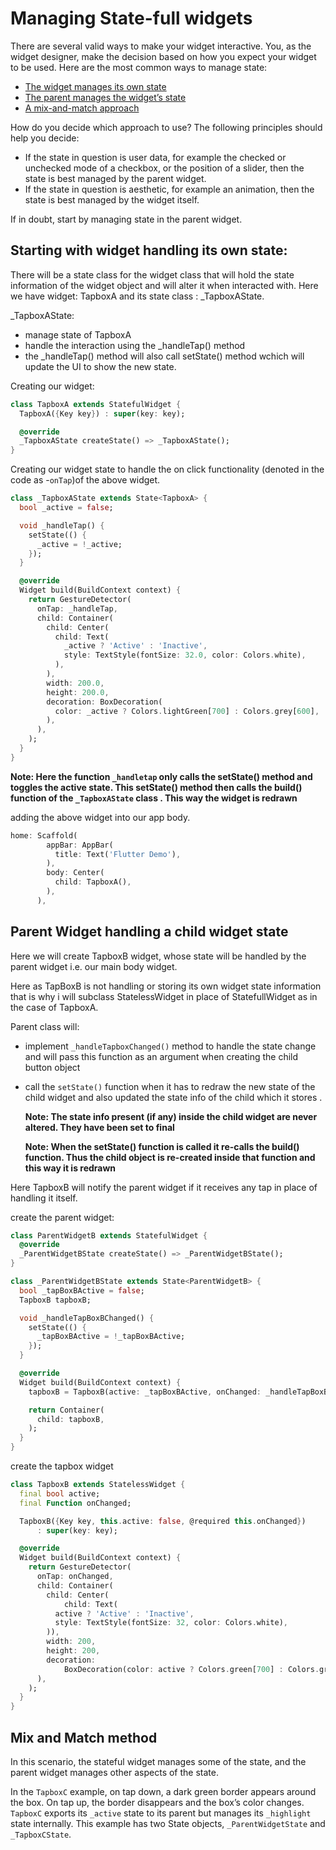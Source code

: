# Managing State-full widgets

There are several valid ways to make your widget interactive. You, as the widget designer, make the decision based on how you expect your widget to be used. Here are the most common ways to manage state:

- [The widget manages its own state](https://flutter.dev/docs/development/ui/interactive#self-managed)
- [The parent manages the widget’s state](https://flutter.dev/docs/development/ui/interactive#parent-managed)
- [A mix-and-match approach](https://flutter.dev/docs/development/ui/interactive#mix-and-match)

How do you decide which approach to use? The following principles should help you decide:

- If the state in question is user data, for example the checked or unchecked mode of a checkbox, or the position of a slider, then the state is best managed by the parent widget.
- If the state in question is aesthetic, for example an animation, then the state is best managed by the widget itself.

If in doubt, start by managing state in the parent widget.

## Starting with widget handling its own state:

There will be a state class for the widget class that will hold the state information of the widget object and will alter it when interacted with. Here we have widget: TapboxA and its state class : _TapboxAState. 

_TapboxAState:

- manage state of TapboxA
- handle the interaction using the _handleTap() method
- the _handleTap() method will also call setState() method wchich will update the UI to show the new state.

Creating our widget:

```dart
class TapboxA extends StatefulWidget {
  TapboxA({Key key}) : super(key: key);

  @override
  _TapboxAState createState() => _TapboxAState();
}
```

Creating our widget state to handle the on click functionality (denoted in the code as -`onTap`)of the above widget.

```dart
class _TapboxAState extends State<TapboxA> {
  bool _active = false;

  void _handleTap() {
    setState(() {
      _active = !_active;
    });
  }

  @override
  Widget build(BuildContext context) {
    return GestureDetector(
      onTap: _handleTap,
      child: Container(
        child: Center(
          child: Text(
            _active ? 'Active' : 'Inactive',
            style: TextStyle(fontSize: 32.0, color: Colors.white),
          ),
        ),
        width: 200.0,
        height: 200.0,
        decoration: BoxDecoration(
          color: _active ? Colors.lightGreen[700] : Colors.grey[600],
        ),
      ),
    );
  }
}
```

<b>Note: Here the function `_handletap` only calls the setState() method and toggles the active state. This setState() method then calls the build() function of the `_TapboxAState` class . This way the widget is redrawn</b> 

adding the above widget into our app body. 

```dart
home: Scaffold(
        appBar: AppBar(
          title: Text('Flutter Demo'),
        ),
        body: Center(
          child: TapboxA(),
        ),
      ),
```

## Parent Widget handling a child widget state

Here we will create TapboxB widget, whose state will be handled by the parent widget i.e. our main body widget.

Here as TapBoxB is not handling or storing its own widget state information that is why i will subclass StatelessWidget in place of StatefullWidget as in the case of TapboxA.

Parent class will:

- implement `_handleTapboxChanged()` method to handle the state change and will pass this function as an argument when creating the child button object

- call the `setState()` function when it has to redraw the new state of the child widget and also updated the state info of the child which it stores . 

  <b>Note: The state info present (if any) inside the child widget are never altered. They have been set to final</b>

  <b>Note: When the setState() function is called it re-calls the build() function. Thus the child object is re-created inside that function and this way it is redrawn</b>

Here TapboxB will notify the parent widget if it receives any tap in place of handling it itself.

create the parent widget:

```dart
class ParentWidgetB extends StatefulWidget {
  @override
  _ParentWidgetBState createState() => _ParentWidgetBState();
}

class _ParentWidgetBState extends State<ParentWidgetB> {
  bool _tapBoxBActive = false;
  TapboxB tapboxB;

  void _handleTapBoxBChanged() {
    setState(() {
      _tapBoxBActive = !_tapBoxBActive;
    });
  }

  @override
  Widget build(BuildContext context) {
    tapboxB = TapboxB(active: _tapBoxBActive, onChanged: _handleTapBoxBChanged);

    return Container(
      child: tapboxB,
    );
  }
}
```

create the tapbox widget

```dart
class TapboxB extends StatelessWidget {
  final bool active;
  final Function onChanged;

  TapboxB({Key key, this.active: false, @required this.onChanged})
      : super(key: key);

  @override
  Widget build(BuildContext context) {
    return GestureDetector(
      onTap: onChanged,
      child: Container(
        child: Center(
            child: Text(
          active ? 'Active' : 'Inactive',
          style: TextStyle(fontSize: 32, color: Colors.white),
        )),
        width: 200,
        height: 200,
        decoration:
            BoxDecoration(color: active ? Colors.green[700] : Colors.grey[600]),
      ),
    );
  }
}
```



## Mix and Match method

 In this scenario, the stateful widget manages some of the state, and the parent widget manages other aspects of the state. 

In the `TapboxC` example, on tap down, a dark green border appears around the box. On tap up, the border disappears and the box’s color changes. `TapboxC` exports its `_active` state to its parent but manages its `_highlight` state internally. This example has two State objects, `_ParentWidgetState` and `_TapboxCState`.